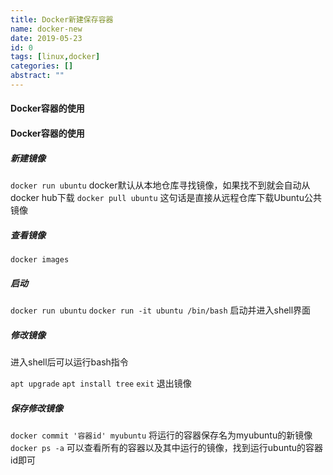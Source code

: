 ```yaml
---
title: Docker新建保存容器
name: docker-new
date: 2019-05-23
id: 0
tags: [linux,docker]
categories: []
abstract: ""
---
```



#### Docker容器的使用
<!--more-->


#### Docker容器的使用<!--more-->

##### 新建镜像

`docker run ubuntu` docker默认从本地仓库寻找镜像，如果找不到就会自动从docker hub下载
`docker pull ubuntu` 这句话是直接从远程仓库下载Ubuntu公共镜像

##### 查看镜像

`docker images`

##### 启动

`docker run ubuntu`
`docker run -it ubuntu /bin/bash` 启动并进入shell界面

##### 修改镜像

进入shell后可以运行bash指令

`apt upgrade`
`apt install tree`
`exit` 退出镜像

##### 保存修改镜像

`docker commit '容器id' myubuntu` 将运行的容器保存名为myubuntu的新镜像
`docker ps -a` 可以查看所有的容器以及其中运行的镜像，找到运行ubuntu的容器id即可



